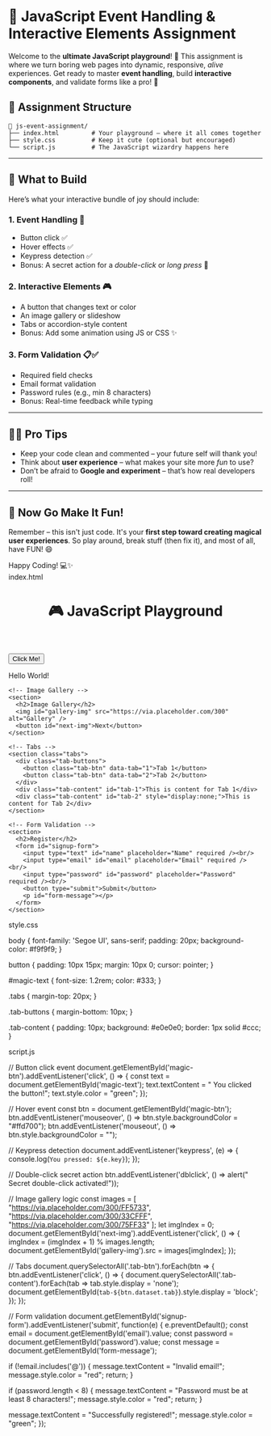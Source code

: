 # 🎯 JavaScript Event Handling & Interactive Elements Assignment

Welcome to the **ultimate JavaScript playground**! 🎉 This assignment is where we turn boring web pages into dynamic, responsive, *alive* experiences. Get ready to master **event handling**, build **interactive components**, and validate forms like a pro! 💪

## 📁 Assignment Structure

```
📂 js-event-assignment/
├── index.html         # Your playground – where it all comes together
├── style.css          # Keep it cute (optional but encouraged)
└── script.js          # The JavaScript wizardry happens here
```

---

## 🧪 What to Build

Here’s what your interactive bundle of joy should include:

### 1. Event Handling 🎈  
- Button click ✅  
- Hover effects ✅  
- Keypress detection ✅  
- Bonus: A secret action for a *double-click* or *long press* 🤫

### 2. Interactive Elements 🎮  
- A button that changes text or color  
- An image gallery or slideshow  
- Tabs or accordion-style content  
- Bonus: Add some animation using JS or CSS ✨

### 3. Form Validation 📋✅  
- Required field checks  
- Email format validation  
- Password rules (e.g., min 8 characters)  
- Bonus: Real-time feedback while typing

---

## 🧙‍♂️ Pro Tips

- Keep your code clean and commented – your future self will thank you!
- Think about **user experience** – what makes your site more *fun* to use?
- Don’t be afraid to **Google and experiment** – that’s how real developers roll!

---

## 🎉 Now Go Make It Fun!

Remember – this isn't just code. It's your **first step toward creating magical user experiences**. So play around, break stuff (then fix it), and most of all, have FUN! 😄

Happy Coding! 💻✨  
 index.html

<!DOCTYPE html>
<html lang="en">
<head>
  <meta charset="UTF-8" />
  <meta name="viewport" content="width=device-width, initial-scale=1.0"/>
  <title>JavaScript Playground</title>
  <link rel="stylesheet" href="style.css" />
</head>
<body>
  <header>
    <h1>🎮 JavaScript Playground</h1>
  </header>

  <main>
    <!-- Button Interaction -->
    <section>
      <button id="magic-btn">Click Me!</button>
      <p id="magic-text"> Hello World!</p>
    </section>

    <!-- Image Gallery -->
    <section>
      <h2>Image Gallery</h2>
      <img id="gallery-img" src="https://via.placeholder.com/300" alt="Gallery" />
      <button id="next-img">Next</button>
    </section>

    <!-- Tabs -->
    <section class="tabs">
      <div class="tab-buttons">
        <button class="tab-btn" data-tab="1">Tab 1</button>
        <button class="tab-btn" data-tab="2">Tab 2</button>
      </div>
      <div class="tab-content" id="tab-1">This is content for Tab 1</div>
      <div class="tab-content" id="tab-2" style="display:none;">This is content for Tab 2</div>
    </section>

    <!-- Form Validation -->
    <section>
      <h2>Register</h2>
      <form id="signup-form">
        <input type="text" id="name" placeholder="Name" required /><br/>
        <input type="email" id="email" placeholder="Email" required /><br/>
        <input type="password" id="password" placeholder="Password" required /><br/>
        <button type="submit">Submit</button>
        <p id="form-message"></p>
      </form>
    </section>
  </main>

  <script src="script.js"></script>
</body>
</html>
style.css 

body {
  font-family: 'Segoe UI', sans-serif;
  padding: 20px;
  background-color: #f9f9f9;
}

button {
  padding: 10px 15px;
  margin: 10px 0;
  cursor: pointer;
}

#magic-text {
  font-size: 1.2rem;
  color: #333;
}

.tabs {
  margin-top: 20px;
}

.tab-buttons {
  margin-bottom: 10px;
}

.tab-content {
  padding: 10px;
  background: #e0e0e0;
  border: 1px solid #ccc;
}

 script.js

// Button click event
document.getElementById('magic-btn').addEventListener('click', () => {
  const text = document.getElementById('magic-text');
  text.textContent = " You clicked the button!";
  text.style.color = "green";
});

// Hover event
const btn = document.getElementById('magic-btn');
btn.addEventListener('mouseover', () => btn.style.backgroundColor = "#ffd700");
btn.addEventListener('mouseout', () => btn.style.backgroundColor = "");

// Keypress detection
document.addEventListener('keypress', (e) => {
  console.log(`You pressed: ${e.key}`);
});

// Double-click secret action
btn.addEventListener('dblclick', () => alert(" Secret double-click activated!"));

// Image gallery logic
const images = [
  "https://via.placeholder.com/300/FF5733",
  "https://via.placeholder.com/300/33CFFF",
  "https://via.placeholder.com/300/75FF33"
];
let imgIndex = 0;
document.getElementById('next-img').addEventListener('click', () => {
  imgIndex = (imgIndex + 1) % images.length;
  document.getElementById('gallery-img').src = images[imgIndex];
});

// Tabs
document.querySelectorAll('.tab-btn').forEach(btn => {
  btn.addEventListener('click', () => {
    document.querySelectorAll('.tab-content').forEach(tab => tab.style.display = 'none');
    document.getElementById(`tab-${btn.dataset.tab}`).style.display = 'block';
  });
});

// Form validation
document.getElementById('signup-form').addEventListener('submit', function(e) {
  e.preventDefault();
  const email = document.getElementById('email').value;
  const password = document.getElementById('password').value;
  const message = document.getElementById('form-message');

  if (!email.includes('@')) {
    message.textContent = "Invalid email!";
    message.style.color = "red";
    return;
  }

  if (password.length < 8) {
    message.textContent = "Password must be at least 8 characters!";
    message.style.color = "red";
    return;
  }

  message.textContent = "Successfully registered!";
  message.style.color = "green";
});
